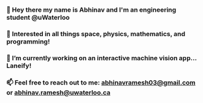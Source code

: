 ### 👋 Hey there my name is Abhinav and I'm an engineering student @uWaterloo
### 🚀 Interested in all things space, physics, mathematics, and programming! 
### 🔭 I’m currently working on an interactive machine vision app... Laneify!
### 📫 Feel free to reach out to me: [abhinavramesh03@gmail.com](mailto:abhinavramesh03@gmail.com) or [abhinav.ramesh@uwaterloo.ca](mailto:abhinav.ramesh@uwaterloo.ca)


<!--
**AbhiByte/AbhiByte** is a ✨ _special_ ✨ repository because its `README.md` (this file) appears on your GitHub profile.

Here are some ideas to get you started:

- 🔭 I’m currently working on ...
- 🌱 I’m currently learning ...
- 👯 I’m looking to collaborate on ...
- 🤔 I’m looking for help with ...
- 💬 Ask me about ...
- 📫 How to reach me: ...
- 😄 Pronouns: ...
-  Fun fact: ...
-->
